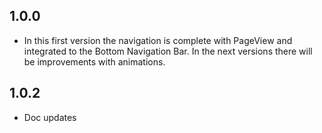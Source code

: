 ## 1.0.0

* In this first version the navigation is complete with PageView and integrated to the Bottom Navigation Bar. In the next versions there will be improvements with animations.

## 1.0.2

* Doc updates
